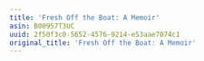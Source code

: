 ```yaml
---
title: 'Fresh Off the Boat: A Memoir'
asin: B00957T3UC
uuid: 2f50f3c0-5652-4576-9214-e53aae7074c1
original_title: 'Fresh Off the Boat: A Memoir'
---
```


